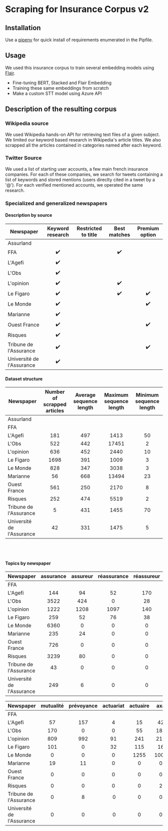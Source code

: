 # Scraping for Insurance Corpus v2

## Installation 
Use a [pipenv](https://pipenv.pypa.io/en/latest/) for quick install of requirements enumerated in the Pipfile. 

## Usage
We used this insurance corpus to train several embedding models using [Flair](https://github.com/flairNLP/flair). 
<ul>
<li> Fine-tuning BERT, Stacked and Flair Embedding
<li> Training these same embeddings from scratch
<li> Make a custom STT model using Azure API
</ul>

## Description of the resulting corpus 

### Wikipedia source
We used Wikipedia hands-on API for retrieving text files of a given subject. We limited our keyword based research in Wikipedia's article titles. We also scrapped all the articles contained in categories named after each keyword.

### Twitter Source 
We used a list of starting user accounts, a few main french insurance companies. For each of these companies, we search for tweets containing a list of keywords and stored mentions (users direclty cited in a tweet by a '@'). For each verified mentioned accounts, we operated the same research. 

### Specialized and generalized newspapers


#### <b> Description by source </b>
| Newspaper                 | Keyword research | Restricted to title | Best matches | Premium option | 
|---------------------------|:----------------:|:-------------------:|:------------:|:--------------:|
| Assurland                 |                  |                     |              |                |
| FFA                       |:heavy_check_mark:|                     |:heavy_check_mark:|                |
| L'Agefi                   |:heavy_check_mark:|                     |              |                |
| L'Obs                     |:heavy_check_mark:|                     |              |                |
| L'opinion                 |:heavy_check_mark:|                     |:heavy_check_mark:|                |
| Le Figaro                 |:heavy_check_mark:|                     |:heavy_check_mark:|:heavy_check_mark:| 
| Le Monde                  |:heavy_check_mark:|                     |              |:heavy_check_mark:| 
| Marianne                  |:heavy_check_mark:|                     |              |                |
| Ouest France              |:heavy_check_mark:|                     |              |:heavy_check_mark:| 
| Risques                   |:heavy_check_mark:|                     |              |                |
| Tribune de l'Assurance    |:heavy_check_mark:|                     |              |:heavy_check_mark:| 
| Université de l'Assurance |:heavy_check_mark:|                     |              |                |

#### <b>Dataset structure</b>

| Newspaper                 | Number of scrapped articles | Average sequence length | Maximum sequence length | Minimum sequence length | 
|---------------------------|:---------------------------:|:-----------------------:|:-----------------------:|:-----------------------:|
| Assurland                 |                             |                         |                         |                         |
| FFA                       |                             |                         |                         |                         |
| L'Agefi                   | 181                         | 497                     | 1413                    | 50                      |
| L'Obs                     | 522                         | 442                     | 17451                   | 2                       |
| L'opinion                 | 636                         | 452                     | 2440                    | 10                      |
| Le Figaro                 | 1698                        | 391                     | 1009                    | 3                       |
| Le Monde                  | 828                         | 347                     | 3038                    | 3                       |
| Marianne                  | 56                          | 668                     | 13494                   | 23                      |
| Ouest France              | 561                         | 250                     | 2170                    | 8                       |
| Risques                   | 252                         | 474                     | 5519                    | 2                       |
| Tribune de l'Assurance    | 5                           | 431                     | 1455                    | 70                      |
| Université de l'Assurance | 42                          | 331                     | 1475                    | 5                       |


<br>
</br>

#### <b>Topics by newspaper</b>


| Newspaper                 | assurance | assureur | réassurance | réassureur | mutuelle |
|---------------------------|:---------:|:--------:|:-----------:|:----------:|:--------:|
| FFA                       |           |          |             |            |          |
| L'Agefi                   | 144       | 94       | 52          | 170        | 99       |
| L'Obs                     | 3522      | 424      | 0           | 28         | 1193     |
| L'opinion                 | 1222      | 1208     | 1097        | 140        | 1253     |
| Le Figaro                 | 259       | 52       | 76          | 38         | 58       |
| Le Monde                  | 6360      | 0        | 0           | 0          | 778      |
| Marianne                  | 235       | 24       | 0           | 0          | 66       |
| Ouest France              | 726       | 0        | 0           | 0          | 0        |
| Risques                   | 3239      | 80       | 0           | 0          | 7        |
| Tribune de l'Assurance    | 43        | 0        | 0           | 0          | 0        |
| Université de l'Assurance | 249       | 6        | 0           | 0          | 0        |

| Newspaper                 | mutualité | prévoyance | actuariat | actuaire | axa |
|---------------------------|:---------:|:----------:|:---------:|:--------:|:---:|
| FFA                       |           |            |           |          |     |
| L'Agefi                   | 57        | 157        | 4         | 15       | 42  |
| L'Obs                     | 170       | 0          | 0         | 55       | 181 |
| L'opinion                 | 809       | 992        | 91        | 241      | 211 |
| Le Figaro                 | 101       | 0          | 32        | 115      | 16  |
| Le Monde                  | 0         | 0          | 0         | 1255     | 1006|
| Marianne                  | 19        | 11         | 0         | 0        | 0   |
| Ouest France              | 0         | 0          | 0         | 0        | 0   |
| Risques                   | 0         | 0          | 0         | 0        | 2   |
| Tribune de l'Assurance    | 0         | 8          | 0         | 0        | 0   |
| Université de l'Assurance | 0         | 0          | 0         | 0        | 0   |